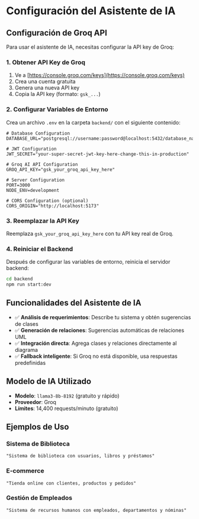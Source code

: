 # Configuración del Asistente de IA

## Configuración de Groq API

Para usar el asistente de IA, necesitas configurar la API key de Groq:

### 1. Obtener API Key de Groq

1. Ve a [https://console.groq.com/keys](https://console.groq.com/keys)
2. Crea una cuenta gratuita
3. Genera una nueva API key
4. Copia la API key (formato: `gsk_...`)

### 2. Configurar Variables de Entorno

Crea un archivo `.env` en la carpeta `backend/` con el siguiente contenido:

```env
# Database Configuration
DATABASE_URL="postgresql://username:password@localhost:5432/database_name"

# JWT Configuration
JWT_SECRET="your-super-secret-jwt-key-here-change-this-in-production"

# Groq AI API Configuration
GROQ_API_KEY="gsk_your_groq_api_key_here"

# Server Configuration
PORT=3000
NODE_ENV=development

# CORS Configuration (optional)
CORS_ORIGIN="http://localhost:5173"
```

### 3. Reemplazar la API Key

Reemplaza `gsk_your_groq_api_key_here` con tu API key real de Groq.

### 4. Reiniciar el Backend

Después de configurar las variables de entorno, reinicia el servidor backend:

```bash
cd backend
npm run start:dev
```

## Funcionalidades del Asistente de IA

- ✅ **Análisis de requerimientos**: Describe tu sistema y obtén sugerencias de clases
- ✅ **Generación de relaciones**: Sugerencias automáticas de relaciones UML
- ✅ **Integración directa**: Agrega clases y relaciones directamente al diagrama
- ✅ **Fallback inteligente**: Si Groq no está disponible, usa respuestas predefinidas

## Modelo de IA Utilizado

- **Modelo**: `llama3-8b-8192` (gratuito y rápido)
- **Proveedor**: Groq
- **Límites**: 14,400 requests/minuto (gratuito)

## Ejemplos de Uso

### Sistema de Biblioteca
```
"Sistema de biblioteca con usuarios, libros y préstamos"
```

### E-commerce
```
"Tienda online con clientes, productos y pedidos"
```

### Gestión de Empleados
```
"Sistema de recursos humanos con empleados, departamentos y nóminas"
```
